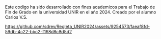Este codigo ha sido desarrollado con fines academicos para el Trabajo de Fin de Grado en la universidad UNIR en el año 2024.
Creado por el alumno Carlos V.S.





https://github.com/sdrev/Regleta_UNIR2024/assets/9254573/faeaf8fd-59db-4c22-bbc2-f198d8c8d5d2

